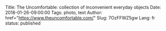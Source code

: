 Title: The Uncomfortable: collection of inconvenient everyday objects
Date: 2018-01-26-09:00:00
Tags: photo, text
Author: href="https://www.theuncomfortable.com/"
Slug: 7OzFFWZ5gw
Lang: fr
status: published


